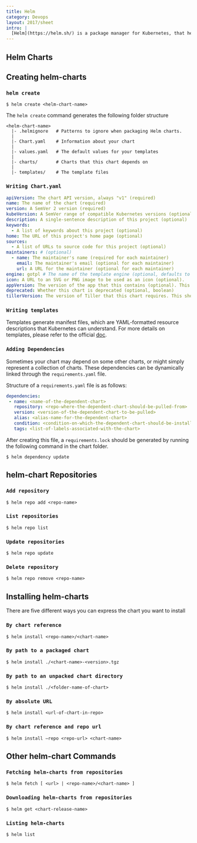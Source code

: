 ```yaml
---
title: Helm
category: Devops
layout: 2017/sheet
intro: |
  [Helm](https://helm.sh/) is a package manager for Kubernetes, that helps in defining, installing and updating k8s applications.
---
```


Helm Charts
-------------

Creating helm-charts
-------------

### `helm create`

```
$ helm create <helm-chart-name>
```

The `helm create` command generates the following folder structure

```
<helm-chart-name>
  |- .helmignore   # Patterns to ignore when packaging Helm charts.
  |
  |- Chart.yaml    # Information about your chart
  |
  |- values.yaml   # The default values for your templates
  |
  |- charts/       # Charts that this chart depends on
  |
  |- templates/    # The template files
```

### `Writing Chart.yaml`

```yml
apiVersion: The chart API version, always "v1" (required)
name: The name of the chart (required)
version: A SemVer 2 version (required)
kubeVersion: A SemVer range of compatible Kubernetes versions (optional)
description: A single-sentence description of this project (optional)
keywords:
  - A list of keywords about this project (optional)
home: The URL of this project's home page (optional)
sources:
  - A list of URLs to source code for this project (optional)
maintainers: # (optional)
  - name: The maintainer's name (required for each maintainer)
    email: The maintainer's email (optional for each maintainer)
    url: A URL for the maintainer (optional for each maintainer)
engine: gotpl # The name of the template engine (optional, defaults to gotpl)
icon: A URL to an SVG or PNG image to be used as an icon (optional).
appVersion: The version of the app that this contains (optional). This needn't be SemVer.
deprecated: Whether this chart is deprecated (optional, boolean)
tillerVersion: The version of Tiller that this chart requires. This should be expressed as a SemVer range: ">2.0.0" (optional)
```

### `Writing templates`

Templates generate manifest files, which are YAML-formatted resource descriptions that Kubernetes can understand.
For more details on templates, please refer to the official [doc](https://docs.helm.sh/chart_template_guide/#the-chart-template-developer-s-guide).

### `Adding Dependencies`

Sometimes your chart may depend on some other charts, or might simply represent a collection of charts. These dependencies can be dynamically linked through the `requirements.yaml` file.

Structure of a `requirements.yaml` file is as follows:

```yml
dependencies:
 - name: <name-of-the-dependent-chart>
   repository: <repo-where-the-dependent-chart-should-be-pulled-from>
   version: <version-of-the-dependent-chart-to-be-pulled>
   alias: <alias-name-for-the-dependent-chart>                             # [optional]
   condition: <condition-on-which-the-dependent-chart-should-be-installed> # [optional]
   tags: <list-of-labels-associated-with-the-chart>                        # [optional]
```

After creating this file, a `requirements.lock` should be generated by running the following command in the chart folder.

```
$ helm dependency update
```

helm-chart Repositories
-------------

### `Add repository`

```
$ helm repo add <repo-name>
```

### `List repositories`

```
$ helm repo list
```

### `Update repositories`

```
$ helm repo update
```

### `Delete repository`

```
$ helm repo remove <repo-name>
```

Installing helm-charts
-------------

There are five different ways you can express the chart you want to install

### `By chart reference`

```
$ helm install <repo-name>/<chart-name>
```

### `By path to a packaged chart`
```
$ helm install ./<chart-name>-<version>.tgz
```

### `By path to an unpacked chart directory`
```
$ helm install ./<folder-name-of-chart>
```

### `By absolute URL`
```
$ helm install <url-of-chart-in-repo>
```

### `By chart reference and repo url`
```
$ helm install –repo <repo-url> <chart-name>
```

Other helm-chart Commands
-------------

### `Fetching helm-charts from repositories`

```
$ helm fetch [ <url> | <repo-name>/<chart-name> ]
```

### `Downloading helm-charts from repositories`

```
$ helm get <chart-release-name>
```

### `Listing helm-charts`

```
$ helm list
```